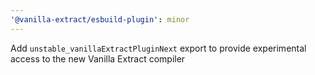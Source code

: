 ```yaml
---
'@vanilla-extract/esbuild-plugin': minor
---
```


Add `unstable_vanillaExtractPluginNext` export to provide experimental access to the new Vanilla Extract compiler
